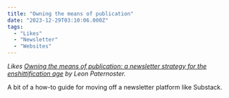 ```yaml
---
title: "Owning the means of publication"
date: "2023-12-29T03:10:06.000Z"
tags: 
  - "Likes"
  - "Newsletter"
  - "Websites"
---
```


_Likes [Owning the means of publication: a newsletter strategy for the enshittification age](https://www.thisdaysportion.com/posts/posse-in-an-enshittified-age/) by Leon Paternoster._

A bit of a how-to guide for moving off a newsletter platform like Substack.
